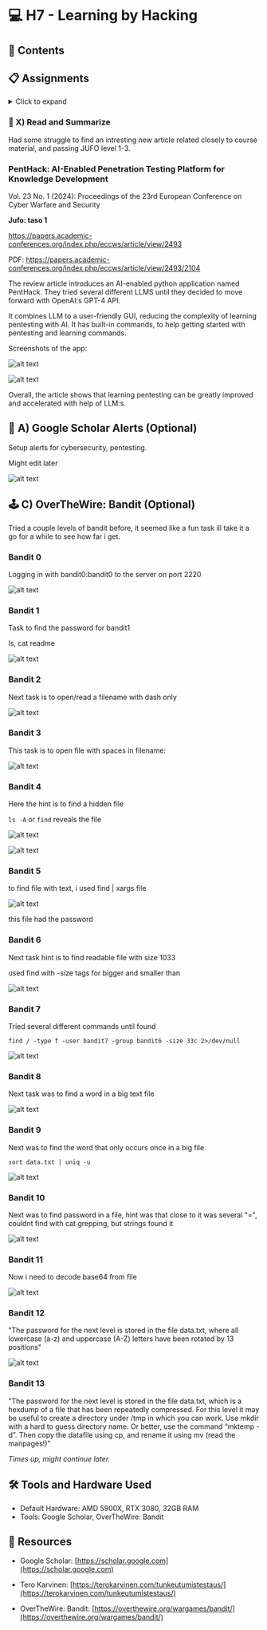 <a name="h7---learning-by-hacking"></a>
# 💻 H7 - Learning by Hacking

<a name="contents"></a>
## 📑 Contents

<a name="assignments"></a>
## 📋 Assignments

<details> <summary>Click to expand</summary>
X) Read and Summarize

Find a review article on a course-related topic.
Ensure the article is from a JUFO-rated publication (levels 1, 2, or 3).
Summarize key points and insights.
Mention if your summary is based on skimming (for articles over 4 pages).
A) Google Scholar Alerts (Optional)

Set up and manage Google Scholar alerts for your field.
Summarize insights gained from article titles.
B) PortSwigger Academy (Optional)

Practice new web security challenges on PortSwigger Academy.
C) OverTheWire: Bandit (Optional)

Complete command-line hacking challenges from OverTheWire: Bandit.
D) WebGoat (Optional)

Solve additional WebGoat tasks to practice web hacking.
</details>

<a name="x-read-and-summarize"></a>
### 📝 X) Read and Summarize

Had some struggle to find an intresting new article related closely to course material, and passing JUFO level 1-3.

### PentHack: AI-Enabled Penetration Testing Platform for Knowledge Development

Vol. 23 No. 1 (2024): Proceedings of the 23rd European Conference on Cyber Warfare and Security

**Jufo: taso 1**

https://papers.academic-conferences.org/index.php/eccws/article/view/2493

PDF: https://papers.academic-conferences.org/index.php/eccws/article/view/2493/2104

The review article introduces an AI-enabled python application named PentHack. They tried several different LLMS until they decided to move forward with OpenAI:s GPT-4 API.

It combines LLM to a user-friendly GUI, reducing the complexity of learning pentesting with AI. It has built-in commands, to help getting started with pentesting and learning commands.

Screenshots of the app:

![alt text](imagesh7/image-7.png)

![alt text](imagesh7/image-8.png)

Overall, the article shows that learning pentesting can be greatly improved and accelerated with help of LLM:s.

<a name="a-google-scholar-alerts-optional"></a>
## 📧 A) Google Scholar Alerts (Optional)

Setup alerts for cybersecurity, pentesting.

Might edit later

![alt text](imagesh7/image-9.png)


<a name="c-overthewire-bandit-optional"></a>
## 🕹️ C) OverTheWire: Bandit (Optional)

Tried a couple levels of bandit before, it seemed like a fun task ill take it a go for a while to see how far i get.

### Bandit 0 

Logging in with bandit0:bandit0 to the server on port 2220

![alt text](imagesh7/image-10.png)

### Bandit 1

Task to find the password for bandit1

ls, cat readme

![alt text](imagesh7/image-11.png)

### Bandit 2

Next task is to open/read a filename with dash only

![alt text](imagesh7/image-12.png)

### Bandit 3

This task is to open file with spaces in filename:

![alt text](imagesh7/image-13.png)

### Bandit 4

Here the hint is to find a hidden file

`ls -A` or `find` reveals the file

![alt text](imagesh7/image-15.png)

![alt text](imagesh7/image-14.png)

### Bandit 5

to find file with text, i used find | xargs file

![alt text](imagesh7/image-16.png)

this file had the password

### Bandit 6

Next task hint is to find readable file with size 1033

used find with -size tags for bigger and smaller than

![alt text](imagesh7/image-17.png)

### Bandit 7

Tried several different commands until found

`find / -type f -user bandit7 -group bandit6 -size 33c 2>/dev/null`

![alt text](imagesh7/image-18.png)

### Bandit 8

Next task was to find a word in a big text file

![alt text](imagesh7/image-19.png)

### Bandit 9

Next was to find the word that only occurs once in a big file

`sort data.txt | uniq -u`

![alt text](imagesh7/image-20.png)

### Bandit 10

Next was to find password in a file, hint was that close to it was several "=", couldnt find with cat grepping, but strings found it

![alt text](imagesh7/image-21.png)

### Bandit 11

Now i need to decode base64 from file

![alt text](imagesh7/image-22.png)

### Bandit 12

"The password for the next level is stored in the file data.txt, where all lowercase (a-z) and uppercase (A-Z) letters have been rotated by 13 positions"

![alt text](imagesh7/image-23.png)

### Bandit 13

"The password for the next level is stored in the file data.txt, which is a hexdump of a file that has been repeatedly compressed. For this level it may be useful to create a directory under /tmp in which you can work. Use mkdir with a hard to guess directory name. Or better, use the command “mktemp -d”. Then copy the datafile using cp, and rename it using mv (read the manpages!)"

*Times up, might continue later.*



<a name="tools-and-hardware-used"></a>
## 🛠️ Tools and Hardware Used
- Default Hardware: AMD 5900X, RTX 3080, 32GB RAM
- Tools: Google Scholar, OverTheWire: Bandit

<a name="resources"></a>
## 📂 Resources
- Google Scholar: [https://scholar.google.com](https://scholar.google.com)  

- Tero Karvinen: [https://terokarvinen.com/tunkeutumistestaus/](https://terokarvinen.com/tunkeutumistestaus/)

- OverTheWire: Bandit: [https://overthewire.org/wargames/bandit/](https://overthewire.org/wargames/bandit/)  
